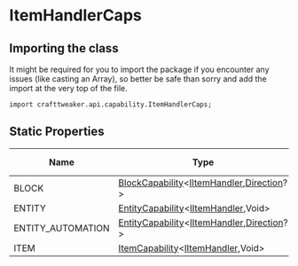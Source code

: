 # ItemHandlerCaps

## Importing the class

It might be required for you to import the package if you encounter any issues (like casting an Array), so better be safe than sorry and add the import at the very top of the file.
```zenscript
import crafttweaker.api.capability.ItemHandlerCaps;
```


## Static Properties

|       Name        |                                                                                      Type                                                                                      | Has Getter | Has Setter |
|-------------------|--------------------------------------------------------------------------------------------------------------------------------------------------------------------------------|------------|------------|
| BLOCK             | [BlockCapability](/neoforge/api/capability/BlockCapability)&lt;[IItemHandler](/neoforge/api/capability/IItemHandler),[Direction](/vanilla/api/util/direction/Direction)?&gt;   | true       | false      |
| ENTITY            | [EntityCapability](/neoforge/api/capability/EntityCapability)&lt;[IItemHandler](/neoforge/api/capability/IItemHandler),Void&gt;                                                | true       | false      |
| ENTITY_AUTOMATION | [EntityCapability](/neoforge/api/capability/EntityCapability)&lt;[IItemHandler](/neoforge/api/capability/IItemHandler),[Direction](/vanilla/api/util/direction/Direction)?&gt; | true       | false      |
| ITEM              | [ItemCapability](/neoforge/api/capability/ItemCapability)&lt;[IItemHandler](/neoforge/api/capability/IItemHandler),Void&gt;                                                    | true       | false      |

